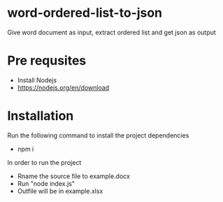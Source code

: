 # word-ordered-list-to-json
Give word document as input, extract ordered list and get json as output

# Pre requsites
- Install Nodejs
- https://nodejs.org/en/download

# Installation
Run the following command to install the project dependencies
- npm i

In order to run the project
- Rname the source file to example.docx
- Run "node index.js"
- Outfile will be in example.xlsx 